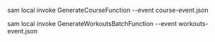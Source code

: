 sam local invoke GenerateCourseFunction --event course-event.json

sam local invoke GenerateWorkoutsBatchFunction --event workouts-event.json